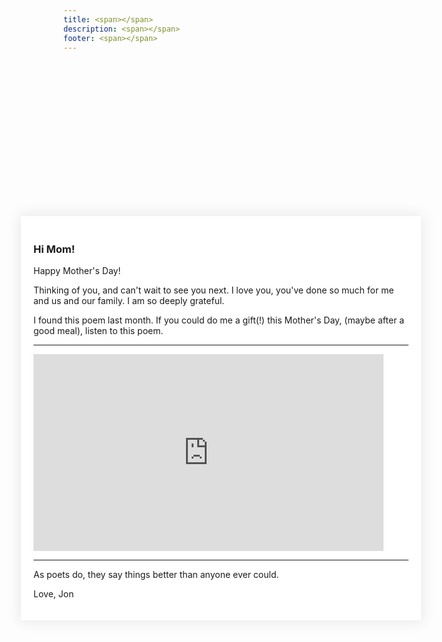 ```yaml
---
title: <span></span>
description: <span></span>
footer: <span></span>
---
```


<style type="text/css">

header, footer { display: none }
section {
    font-size: larger; 
    margin: auto; 
    float: none;
}
#confetti-holder { 
  height: 100%;
  width: 100%;
  position: absolute; 
  top: 0;
  left: 0;
    }
    #overlay{ 
        <!-- white-space: nowrap; -->
    display: inline-block;
    overflow: hidden;
    position: absolute;
    background: rgba(255,255,255,1);
    -webkit-box-shadow: 0 0 20px 2px rgba(50,50,50,.1);
    box-shadow: 0 0 20px 2px rgba(50,50,50,.1);
    padding: 20px;
    margin: 0 auto;
    top: 10%;
    left: 0;
    right: 0;
    width: 80%;
    max-width: 600px;
    z-index: 9;
</style>

<script>
'use strict';

function ConfettiGenerator(params) {
  //////////////
  // Defaults
  var appstate = {
    target: 'confetti-holder', // Id of the canvas
    max: 80, // Max itens to render
    size: 1, // prop size
    animate: true, // Should aniamte?
    props: ['circle', 'square', 'triangle', 'line'], // Types of confetti
    colors: [[165,104,246],[230,61,135],[0,199,228],[253,214,126]], // Colors to render confetti
    clock: 25, // Speed of confetti fall
    interval: null, // Draw interval holder
    rotate: false, // Whenever to rotate a prop
    width: window.innerWidth, // canvas width (as int, in px)
    height: window.innerHeight // canvas height (as int, in px)
  };

  //////////////
  // Setting parameters if received
  if(params) {
    if(params.target)
      appstate.target = params.target;
    if(params.max)
      appstate.max = params.max;
    if(params.size)
      appstate.size = params.size;
    if(params.animate !== undefined && params.animate !== null)
      appstate.animate = params.animate;
    if(params.props)
      appstate.props = params.props;
    if(params.colors)
      appstate.colors = params.colors;
    if(params.clock)
      appstate.clock = params.clock;
    if(params.width)
      appstate.width = params.width;
    if(params.height)
      appstate.height = params.height;
    if(params.rotate !== undefined && params.rotate !== null)
      appstate.rotate = params.rotate;
  }

  //////////////
  // Properties
  console.log(appstate.target)
  var cv = document.getElementById(appstate.target);
  console.log(cv)
  var ctx = cv.getContext("2d");
  var particles = [];

  //////////////
  // Random helper (to minimize typing)
  function rand(limit, floor) {
    if(!limit) limit = 1;
    var rand = Math.random() * limit;
    return !floor ? rand : Math.floor(rand);
  }

  var totalWeight = appstate.props.reduce(function(weight, prop) {
    return weight + (prop.weight || 1);
  }, 0);
  function selectProp() {
    var rand = Math.random() * totalWeight;
    for (var i = 0; i < appstate.props.length; ++i) {
      var weight = appstate.props[i].weight || 1;
      if (rand < weight) return i;
      rand -= weight;
    }
  }

  //////////////
  // Confetti particle generator
  function particleFactory() {
    var prop = appstate.props[selectProp()];
    var p = {
      prop: prop.type ? prop.type : prop, //prop type
      x: rand(appstate.width), //x-coordinate
      y: rand(appstate.height), //y-coordinate
      src: prop.src,
      radius: rand(4) + 1, //radius
      size: prop.size,
      rotate: appstate.rotate,
      line: Math.floor(rand(65) - 30), // line angle
      angles: [rand(10, true) + 2, rand(10, true) + 2, rand(10, true) + 2, rand(10, true) + 2], // triangle drawing angles
      color: appstate.colors[rand(appstate.colors.length, true)], // color
      rotation: rand(360, true) * Math.PI/180,
      speed: rand(appstate.clock / 7) + (appstate.clock / 30)
    };

    return p;
  }

  //////////////
  // Confetti drawing on canvas
  function particleDraw(p) {
    var op = (p.radius <= 3) ? 0.4 : 0.8;

    ctx.fillStyle = ctx.strokeStyle = "rgba(" + p.color + ", "+ op +")";
    ctx.beginPath();

    switch(p.prop) {
      case 'circle':{
        ctx.moveTo(p.x, p.y);
        ctx.arc(p.x, p.y, p.radius * appstate.size, 0, Math.PI * 2, true);
        ctx.fill();
        break;  
      }
      case 'triangle': {
        ctx.moveTo(p.x, p.y);
        ctx.lineTo(p.x + (p.angles[0] * appstate.size), p.y + (p.angles[1] * appstate.size));
        ctx.lineTo(p.x + (p.angles[2] * appstate.size), p.y + (p.angles[3] * appstate.size));
        ctx.closePath();
        ctx.fill();
        break;
      }
      case 'line':{
        ctx.moveTo(p.x, p.y);
        ctx.lineTo(p.x + (p.line * appstate.size), p.y + (p.radius * 5));
        ctx.lineWidth = 2 * appstate.size;
        ctx.stroke();
        break;
      }
      case 'square': {
        ctx.save();
        ctx.translate(p.x+15, p.y+5);
        ctx.rotate(p.rotation);
        ctx.fillRect(-15 * appstate.size,-5 * appstate.size,15 * appstate.size,5 * appstate.size);
        ctx.restore();
        break;
      }
      case 'svg': {
        ctx.save();
        var image = new Image();
        image.src = p.src;
        var size = p.size || 15;
        ctx.translate(p.x + size / 2, p.y + size / 2);
        if(p.rotate)
          ctx.rotate(p.rotation);
        ctx.drawImage(image, -(size/2) * appstate.size, -(size/2) * appstate.size, size * appstate.size, size * appstate.size);
        ctx.restore();
        break;
      }
    }
  }
  
  //////////////
  // Public itens
  //////////////

  //////////////
  // Clean actual state
  var _clear = function() {
    appstate.animate = false;
    clearInterval(appstate.interval);
    
    requestAnimationFrame(function() {
    	ctx.clearRect(0, 0, cv.width, cv.height);
      var w = cv.width;
      cv.width = 1;
      cv.width = w;
    });
  };

  //////////////
  // Render confetti on canvas
  var _render = function() {
      //canvas dimensions
      cv.width = appstate.width;
      cv.height = appstate.height;
      particles = [];

      for(var i = 0; i < appstate.max; i ++)
        particles.push(particleFactory());
      
      function draw(){
        ctx.clearRect(0, 0, appstate.width, appstate.height);

        for(var i in particles)
          particleDraw(particles[i]);
        
        update();

        //animation loop
        if(appstate.animate) requestAnimationFrame(draw);
      }

      function update() {

        for (var i = 0; i < appstate.max; i++) {
          var p = particles[i];
          if(appstate.animate)
            p.y += p.speed;

          if (p.rotate)
            p.rotation += p.speed / 35;
          
          if ((p.speed >= 0 && p.y > appstate.height) || (p.speed < 0 && p.y < 0)) {
            particles[i] = p; 
            particles[i].x = rand(appstate.width, true);
            particles[i].y = p.speed >= 0 ? -10 : parseFloat(appstate.height);
          }
        }
      }

      return requestAnimationFrame(draw);
  };

  return {
    render: _render,
    clear: _clear
  }
}

<!-- module.exports = ConfettiGenerator; -->
<!-- var confettiSettings = { target: 'wrapper' }; -->
function domReady(fn) {
  // If we're early to the party
  document.addEventListener("DOMContentLoaded", fn);
  // If late; I mean on time.
  if (document.readyState === "interactive" || document.readyState === "complete" ) {
    fn();
  }
}
domReady(function() { 
    var confetti = new ConfettiGenerator({clock: 5, max: 200});
    confetti.render();
    });

</script>
<canvas id="confetti-holder"></canvas>
<div id="overlay">
<div id="text">
<h3>
Hi Mom!
</h3><p>
Happy Mother's Day! 
</p>
<p>
Thinking of you, and can't wait to see you next. I love you, you've done so much for me and us and our family. I am so deeply grateful.
</p>
<p>
I found this poem last month. If you could do me a gift(!) this Mother's Day, (</em>maybe after a good meal</em>), listen to this poem.
</p>
<hr>
<p></p>
<iframe width="560" height="315" src="https://www.youtube.com/embed/khQ9e0QpEM8?start=20" frameborder="0" allow="accelerometer; autoplay; encrypted-media; gyroscope; picture-in-picture" allowfullscreen></iframe>
<p></p>

<hr>

<p>
As poets do, they say things better than anyone ever could.
</p>
<p>
Love, Jon
</p>
</div>
</div>
